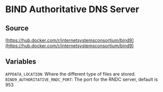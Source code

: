 # BIND Authoritative DNS Server

## Source
[https://hub.docker.com/r/internetsystemsconsortium/bind9](https://hub.docker.com/r/internetsystemsconsortium/bind9)

## Variables
`APPDATA_LOCATION`: Where the different type of files are stored. <br>
`BIND9_AUTHORITATIVE_RNDC_PORT`: The port for the RNDC server, default is 953 <br>
